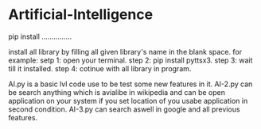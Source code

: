 # Artificial-Intelligence


pip install ...............


install all library by filling all given library's name in the blank space.
for example:
     setp 1: open your terminal.
     step 2: pip install pyttsx3.
     step 3: wait till it installed.
     step 4: cotinue with all library in program. 


AI.py is a basic lvl code use to be test some new features in it.
AI-2.py can be search anything which is avialibe in wikipedia and can be open application on your system if you set location of you usabe application in second condition.
AI-3.py can search aswell in google and all previous features.
